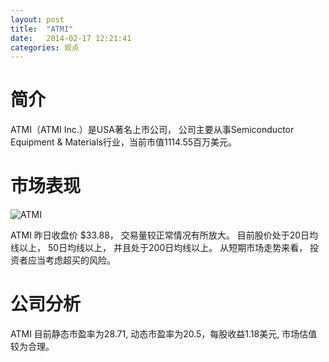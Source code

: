 ```yaml
---
layout: post
title:  "ATMI"
date:   2014-02-17 12:21:41
categories: 观点
---
```


# 简介
ATMI（ATMI Inc.）是USA著名上市公司，
公司主要从事Semiconductor Equipment & Materials行业，当前市值1114.55百万美元。

# 市场表现

![ATMI](http://finviz.com/chart.ashx?t=ATMI&ty=c&ta=1&p=d&s=l)

ATMI 昨日收盘价 $33.88，
交易量较正常情况有所放大。
目前股价处于20日均线以上，
50日均线以上，
并且处于200日均线以上。
从短期市场走势来看，
投资者应当考虑超买的风险。

# 公司分析
ATMI 目前静态市盈率为28.71, 动态市盈率为20.5，每股收益1.18美元,
市场估值较为合理。
